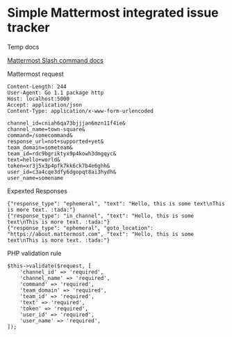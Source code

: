 # Simple Mattermost integrated issue tracker

Temp docs

[Mattermost Slash command docs](https://docs.mattermost.com/developer/slash-commands.html)

Mattermost request
```
Content-Length: 244
User-Agent: Go 1.1 package http
Host: localhost:5000
Accept: application/json
Content-Type: application/x-www-form-urlencoded

channel_id=cniah6qa73bjjjan6mzn11f4ie&
channel_name=town-square&
command=/somecommand&
response_url=not+supported+yet&
team_domain=someteam&
team_id=rdc9bgriktyx9p4kowh3dmgqyc&
text=hello+world&
token=xr3j5x3p4pfk7kk6ck7b4e6ghh&
user_id=c3a4cqe3dfy6dgopqt8ai3hydh&
user_name=somename
```

Expexted Responses
```
{"response_type": "ephemeral", "text": "Hello, this is some text\nThis is more text. :tada:"}
{"response_type": "in_channel", "text": "Hello, this is some text\nThis is more text. :tada:"}
{"response_type": "ephemeral", "goto_location": "https://about.mattermost.com", "text": "Hello, this is some text\nThis is more text. :tada:"}
```

PHP validation rule
```
$this->validate($request, [
    'channel_id' => 'required',
    'channel_name' => 'required',
    'command' => 'required',
    'team_domain' => 'required',
    'team_id' => 'required',
    'text' => 'required',
    'token' => 'required',
    'user_id' => 'required',
    'user_name' => 'required',
]);
```